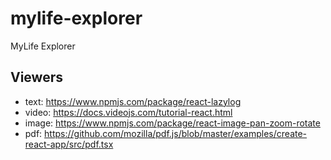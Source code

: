 # mylife-explorer
MyLife Explorer

## Viewers
 - text: https://www.npmjs.com/package/react-lazylog
 - video: https://docs.videojs.com/tutorial-react.html
 - image: https://www.npmjs.com/package/react-image-pan-zoom-rotate
 - pdf: https://github.com/mozilla/pdf.js/blob/master/examples/create-react-app/src/pdf.tsx
